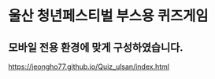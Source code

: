 # 울산 청년페스티벌 부스용 퀴즈게임

## 모바일 전용 환경에 맞게 구성하였습니다.

https://jeongho77.github.io/Quiz_ulsan/index.html


